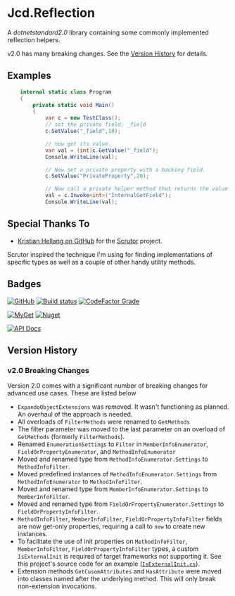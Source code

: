 # Jcd.Reflection

A _dotnetstandard2.0_ library containing some commonly implemented reflection helpers.

v2.0 has many breaking changes. See the [Version History](#version-history) for details.

## Examples

```csharp
    internal static class Program
    {
        private static void Main()
        {
            var c = new TestClass();
            // set the private field, _field
            c.SetValue("_field",10);

            // now get its value.
            var val = (int)c.GetValue("_field");
            Console.WriteLine(val);

            // Now set a private property with a backing field.
            c.SetValue("PrivateProperty",20);

            // Now call a private helper method that returns the value from the backing field.
            val = c.Invoke<int>("InternalGetField");
            Console.WriteLine(val);
```

## Special Thanks To

* [Kristian Hellang on GitHub](https://github.com/khellang) for the [Scrutor](https://github.com/khellang/Scrutor)
  project.

Scrutor inspired the technique I'm using for finding implementations of specific types as well as
a couple of other handy utility methods.

## Badges

[![GitHub](https://img.shields.io/github/license/jason-c-daniels/Jcd.Reflection)](https://github.com/jason-c-daniels/Jcd.Reflection/blob/main/LICENSE)
[![Build status](https://ci.appveyor.com/api/projects/status/sbmfvmr1jmcf1pic?svg=true)](https://ci.appveyor.com/project/jason-c-daniels/jcd-reflection)
[![CodeFactor Grade](https://img.shields.io/codefactor/grade/github/jason-c-daniels/Jcd.Reflection)](https://www.codefactor.io/repository/github/jason-c-daniels/jcd.reflection)

[![MyGet](https://img.shields.io/myget/jason-c-daniels/v/Jcd.Reflection?logo=nuget)](https://www.myget.org/feed/jason-c-daniels/package/nuget/Jcd.Reflection)
[![Nuget](https://img.shields.io/nuget/v/Jcd.Reflection?logo=nuget)](https://www.nuget.org/packages/Jcd.Reflection)

[![API Docs](https://img.shields.io/badge/Read-The%20API%20Documentation-blue?style=for-the-badge)](https://github.com/jason-c-daniels/Jcd.Reflection/blob/main/docs/Jcd.Reflection.md)

## Version History

### v2.0 Breaking Changes

Version 2.0 comes with a significant number of breaking changes for advanced use cases. These are listed below

- `ExpandoObjectExtensions` was removed. It wasn't functioning as planned. An overhaul of the approach is needed.
- All overloads of `FilterMethods` were renamed to `GetMethods`
- The filter parameter was moved to the last parameter on an overload of `GetMethods` (formerly `FilterMethods`).
- Renamed `EnumerationSettings` to `Filter` in `MemberInfoEnumerator`, `FieldOrPropertyEnumerator`,
  and `MethodInfoEnumerator`
- Moved and renamed type from `MethodInfoEnumerator.Settings` to `MethodInfoFilter`.
- Moved predefined instances of  `MethodInfoEnumerator.Settings` from `MethodInfoEnumerator` to `MethodInfoFilter`.
- Moved and renamed type from `MemberInfoEnumerator.Settings` to `MemberInfoFilter`.
- Moved and renamed type from `FieldOrPropertyEnumerator.Settings` to `FieldOrPropertyInfoFilter`.
- `MethodInfoFilter`, `MemberInfoFilter`, `FieldOrPropertyInfoFilter` fields are now get-only properties, requiring a
  call to `new` to create new instances.
- To facilitate the use of init properties on `MethodInfoFilter`, `MemberInfoFilter`, `FieldOrPropertyInfoFilter`
  types, a custom `IsExternalInit` is required of target frameworks not supporting it. See this project's source code
  for an example ([`IsExternalInit.cs`](Jcd.Reflection/MethodExtensions.cs)).
- Extension methods `GetCusomAttributes` and `HasAttribute` were moved into classes named after the underlying method.
  This will only break non-extension invocations.
